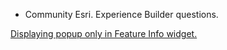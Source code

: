 - Community Esri. Experience Builder questions.

[Displaying popup only in Feature Info widget.](https://community.esri.com/t5/arcgis-experience-builder-questions/displaying-popup-only-in-feature-info-widget/td-p/1095044)
